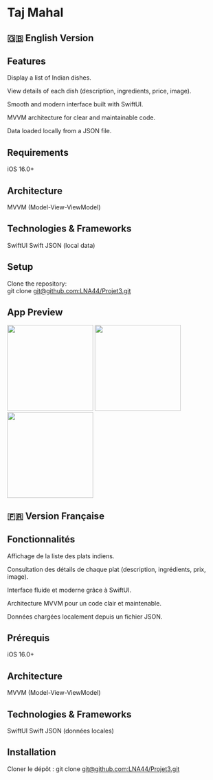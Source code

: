 # Taj Mahal

## 🇬🇧 English Version

## Features

Display a list of Indian dishes.  

View details of each dish (description, ingredients, price, image).  

Smooth and modern interface built with SwiftUI.  

MVVM architecture for clear and maintainable code.  

Data loaded locally from a JSON file.


## Requirements

iOS 16.0+

## Architecture

MVVM (Model-View-ViewModel)

## Technologies & Frameworks

SwiftUI
Swift
JSON (local data)

## Setup

Clone the repository:  
git clone [git@github.com:LNA44/Projet3.git](https://github.com/LNA44/Projet3.git)

## App Preview

<img src="https://github.com/user-attachments/assets/bb9608e4-8072-4bfe-91b1-268791639d71" width="200" />

<img src="https://github.com/user-attachments/assets/678c7ac4-4529-430e-9677-ea1c0c3b917f" width="200" />

<img src="https://github.com/user-attachments/assets/e617db83-ed4e-4a33-8eec-c929bbe14210" width="200" />


## 🇫🇷 Version Française

## Fonctionnalités

Affichage de la liste des plats indiens.

Consultation des détails de chaque plat (description, ingrédients, prix, image).

Interface fluide et moderne grâce à SwiftUI.

Architecture MVVM pour un code clair et maintenable.

Données chargées localement depuis un fichier JSON.

## Prérequis

iOS 16.0+

## Architecture

MVVM (Model-View-ViewModel)

## Technologies & Frameworks

SwiftUI
Swift
JSON (données locales)

## Installation

Cloner le dépôt :
git clone [git@github.com:LNA44/Projet3.git](https://github.com/LNA44/Projet3.git)




